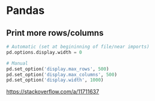 # Pandas
## Print more rows/columns

```python
# Automatic (set at begininning of file/near imports)
pd.options.display.width = 0

# Manual
pd.set_option('display.max_rows', 500)
pd.set_option('display.max_columns', 500)
pd.set_option('display.width', 1000)
```
https://stackoverflow.com/a/11711637
